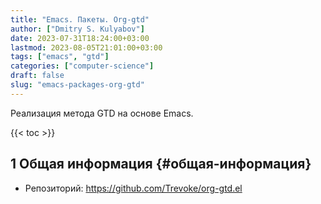 ```yaml
---
title: "Emacs. Пакеты. Org-gtd"
author: ["Dmitry S. Kulyabov"]
date: 2023-07-31T18:24:00+03:00
lastmod: 2023-08-05T21:01:00+03:00
tags: ["emacs", "gtd"]
categories: ["computer-science"]
draft: false
slug: "emacs-packages-org-gtd"
---
```


Реализация метода GTD на основе Emacs.

<!--more-->

{{< toc >}}


## <span class="section-num">1</span> Общая информация {#общая-информация}

-   Репозиторий: <https://github.com/Trevoke/org-gtd.el>
